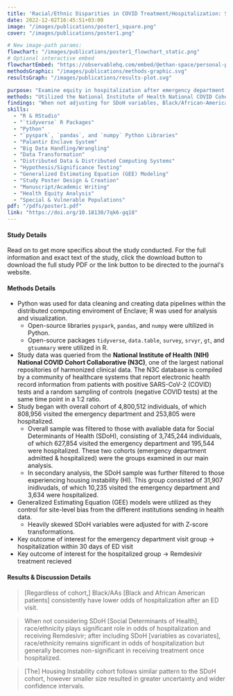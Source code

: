 ```yaml
---
title: 'Racial/Ethnic Disparities in COVID Treatment/Hospitalization: Social Determinants & Special Populations'
date: 2022-12-02T16:45:51+03:00
image: "/images/publications/poster1_square.png"
cover: "/images/publications/poster1.png"

# New image‐path params:
flowchart: "/images/publications/poster1_flowchart_static.png"
# Optional interactive embed
flowchartEmbed: "https://observablehq.com/embed/@ethan-space/personal-portfolio-website-publications-poster-1?cells=svg%2Cviewof+stage"
methodsGraphic: "/images/publications/methods-graphic.svg"
resultsGraph: "/images/publications/results-plot.svg"

purpose: "Examine equity in hospitalization after emergency department visit and, once hospitalized, in receiving treatment for COVID-positive patients across demographics such as race/ethnicity and different Social Determinants of Health (SDoH) variables. We also examined the same questions but with a focus on a vulnerable population of people experiencing housing instability (HI)."
methods: "Utilized the National Institute of Health National COVID Cohort Collaborative (N3C) database to select 823,398 patients with avaliable SDoH data who were either admitted into the emergency department or hospitalized. Of that SDoH cohort, there were 31,907 patients who were experiencing housing instability (HI). Model analysis was conducted focusing on whether patient was hospitalized given they entered the emergency department as the outcome for the emergency department group, and whether patient recieved Remdesivir treatment given they were hospitalized as the outcome for the hospitalized group. Generalized Estimating Equation (GEE) models were utilized for analysis of relationships between variables and differences in the outcomes of interest."
findings: "When not adjusting for SDoH variables, Black/African-American patients have lower odds of both being hospitalized after an ED visit, and receiving Remdesivir once hospitalized. After adjusting for SDoH variables, Black/African-American patients continued to have lower odds of hospitalization after an ED visit, but the significant difference in their odds of receiving remdesivir once they were hospitalized disappeared. Taken as a whole, adjusting for SDoH variables reduced racial disparities in Remdesivir administration but did not eliminate disparities in hospitalization rates for Black/African-American patients, suggesting persistent racial barriers in accessing care, even when treatment is equitable once care is initiated."
skills:
  - "R & RStudio"
  - "`tidyverse` R Packages"
  - "Python"
  - "`pyspark`, `pandas`, and `numpy` Python Libraries"
  - "Palantir Enclave System"
  - "Big Data Handling/Wrangling"
  - "Data Transformation"
  - "Distributed Data & Distributed Computing Systems"
  - "Hypothesis/Significance Testing"
  - "Generalized Estimating Equation (GEE) Modeling"
  - "Study Poster Design & Creation"
  - "Manuscript/Academic Writing"
  - "Health Equity Analysis"
  - "Special & Vulnerable Populations"
pdf: "/pdfs/poster1.pdf"
link: "https://doi.org/10.18130/7qk6-gq18"
---
```


#### Study Details
Read on to get more specifics about the study conducted. For the full information and exact text of the study, click the download button to download the full study PDF or the link button to be directed to the journal's website.

#### Methods Details

- Python was used for data cleaning and creating data pipelines within the distributed computing enviroment of Enclave; R was used for analysis and visualization.
  - Open-source libraries `pyspark`, `pandas`, and `numpy` were ultilized in Python.
  - Open-source packages `tidyverse`, `data.table`, `survey`, `srvyr`, `gt`, and `gtsummary` were utilized in R.
- Study data was queried from the **National Institute of Health (NIH) National COVID Cohort Collaborative (N3C)**, one of the largest national repositories of harmonized clinical data. The N3C database is compiled by a community of healthcare systems that report electronic health record information from patients with positive SARS-CoV-2 (COVID) tests and a random sampling of controls (negative COVID tests) at the same time point in a 1:2 ratio.
- Study began with overall cohort of 4,800,512 individuals, of which 808,956 visited the emergency department and 253,805 were hospitalized.
  - Overall sample was filtered to those with avaliable data for Social Determinants of Health (SDoH), consisting of 3,745,244 individuals, of which 627,854 visited the emergency department and 195,544 were hospitalized. These two cohorts (emergency department admitted & hospitalized) were the groups examined in our main analysis.
  - In secondary analysis, the SDoH sample was further filtered to those experiencing housing instability (HI). This group consisted of 31,907 inidivudals, of which 10,235 visited the emergency department and 3,634 were hospitalized.
- Generalized Estimating Equation (GEE) models were utilized as they control for site-level bias from the different institutions sending in health data.
  - Heavily skewed SDoH variables were adjusted for with Z-score transformations.
- Key outcome of interest for the emergency department visit group $\rightarrow$ hospitalization within 30 days of ED visit
- Key outcome of interest for the hospitalized group $\rightarrow$ Remdesivir treatment recieved

#### Results & Discussion Details

> [Regardless of cohort,] Black/AAs [Black and African American patients] consistently have lower odds of hospitalization after an ED visit.

> When not considering SDoH [Social Determinants of Health], race/ethnicity plays significant role in odds of hospitalization and receiving Remdesivir; after including SDoH [variables as covariates], race/ethnicity remains significant in odds of hospitalization but generally becomes non-significant in receiving treatment once hospitalized.

> [The] Housing Instability cohort follows similar pattern to the SDoH cohort, however smaller size resulted in greater uncertainty and wider confidence intervals.